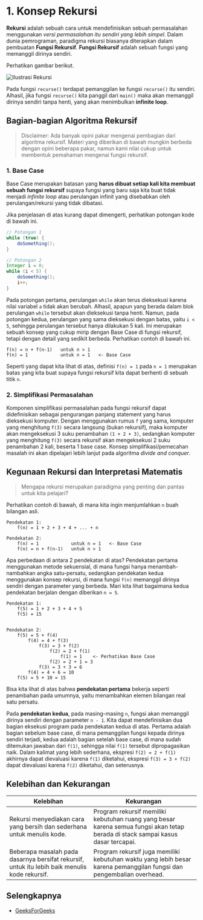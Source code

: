 # 1. Konsep Rekursi

**Rekursi** adalah sebuah cara untuk mendefinisikan sebuah permasalahan menggunakan _versi permasalahan itu sendiri yang lebih simpel_. Dalam dunia pemrograman, paradigma rekursi biasanya diterapkan dalam pembuatan **Fungsi Rekursif**. **Fungsi Rekursif** adalah sebuah fungsi yang memanggil dirinya sendiri.

Perhatikan gambar berikut.

![Ilustrasi Rekursi](https://media.geeksforgeeks.org/wp-content/uploads/20230417232220/Recursion-in-Java-1-768.webp)

Pada fungsi `recurse()` terdapat pemanggilan ke fungsi `recurse()` itu sendiri. Alhasil, jika fungsi `recurse()` kita panggil dari `main()` maka akan memanggil dirinya sendiri tanpa henti, yang akan menimbulkan **infinite loop**.

## Bagian-bagian Algoritma Rekursif

> Disclaimer: Ada banyak opini pakar mengenai pembagian dari algoritma rekursif. Materi yang diberikan di bawah mungkin berbeda dengan opini beberapa pakar, namun kami nilai cukup untuk membentuk pemahaman mengenai fungsi rekursif.

### 1. Base Case

Base Case merupakan batasan yang **harus dibuat setiap kali kita membuat sebuah fungsi rekursif** supaya fungsi yang baru saja kita buat tidak menjadi _infinite loop_ atau perulangan infinit yang disebabkan oleh perulangan/rekursi yang tidak dibatasi.

Jika penjelasan di atas kurang dapat dimengerti, perhatikan potongan kode di bawah ini.

```Java
// Potongan 1
while (true) {
    doSomething();
}

// Potongan 2
Integer i = 0;
while (i < 5) {
    doSomething();
    i++;
}
```

Pada potongan pertama, perulangan `while` akan terus dieksekusi karena nilai variabel `a` tidak akan berubah. Alhasil, apapun yang berada dalam blok perulangan `while` tersebut akan dieksekusi tanpa henti. Namun, pada potongan kedua, perulangan yang sama dieksekusi dengan batas, yaitu `i < 5`, sehingga perulangan tersebut hanya dilakukan 5 kali. Ini merupakan sebuah konsep yang cukup mirip dengan Base Case di fungsi rekursif, tetapi dengan detail yang sedikit berbeda. Perhatikan contoh di bawah ini.

```
f(n) = n + f(n-1)   untuk n > 1
f(n) = 1            untuk n = 1   <- Base Case
```

Seperti yang dapat kita lihat di atas, definisi `f(n) = 1` pada `n = 1` merupakan batas yang kita buat supaya fungsi rekursif kita dapat berhenti di sebuah titik `n`. 

### 2. Simplifikasi Permasalahan

Komponen simplifikasi permasalahan pada fungsi rekursif dapat didefinisikan sebagai pengurangan panjang statement yang harus dieksekusi komputer. Dengan menggunakan rumus `f` yang sama, komputer yang menghitung `f(3)` secara langsung (bukan rekursif), maka komputer akan mengeksekusi 3 suku penambahan `(1 + 2 + 3)`, sedangkan komputer yang menghitung `f(3)` secara rekursif akan mengeksekusi 2 suku penambahan 2 kali, beserta 1 base case. Konsep simplifikasi/pemecahan masalah ini akan dipelajari lebih lanjut pada algoritma _divide and conquer_.

## Kegunaan Rekursi dan Interpretasi Matematis

> Mengapa rekursi merupakan paradigma yang penting dan pantas untuk kita pelajari?

Perhatikan contoh di bawah, di mana kita ingin menjumlahkan `n` buah bilangan asli.

```
Pendekatan 1:
    f(n) = 1 + 2 + 3 + 4 + ... + n

Pendekatan 2:
    f(n) = 1            untuk n = 1   <- Base Case
    f(n) = n + f(n-1)   untuk n > 1
```

Apa perbedaan di antara 2 pendekatan di atas? Pendekatan pertama menggunakan metode sekuensial, di mana fungsi hanya menambah-nambahkan angka satu-persatu, sedangkan pendekatan kedua menggunakan konsep rekursi, di mana fungsi `f(n)` memanggil dirinya sendiri dengan parameter yang berbeda. Mari kita lihat bagaimana kedua pendekatan berjalan dengan diberikan `n = 5`.

```
Pendekatan 1:
    f(5) = 1 + 2 + 3 + 4 + 5
    f(5) = 15


Pendekatan 2:
    f(5) = 5 + f(4)
        f(4) = 4 + f(3)
            f(3) = 3 + f(2)
                f(2) = 2 + f(1)
                    f(1) = 1    <- Perhatikan Base Case
                f(2) = 2 + 1 = 3
            f(3) = 3 + 3 = 6
        f(4) = 4 + 6 = 10
    f(5) = 5 + 10 = 15
```

Bisa kita lihat di atas bahwa **pendekatan pertama** bekerja seperti penambahan pada umumnya, yaitu menambahkan elemen bilangan real satu persatu.

Pada **pendekatan kedua**, pada masing-masing `n`, fungsi akan memanggil dirinya sendiri dengan parameter `n - 1`. Kita dapat mendefinisikan dua bagian eksekusi program pada pendekatan kedua di atas. Pertama adalah bagian sebelum base case, di mana pemanggilan fungsi kepada dirinya sendiri terjadi, kedua adalah bagian setelah base case, di mana sudah ditemukan jawaban dari `f(1)`, sehingga nilai `f(1)` tersebut dipropagasikan naik. Dalam kalimat yang lebih sederhana, ekspresi `f(2) = 2 + f(1)` akhirnya dapat dievaluasi karena `f(1)` diketahui, ekspresi `f(3) = 3 + f(2)` dapat dievaluasi karena `f(2)` diketahui, dan seterusnya.

## Kelebihan dan Kekurangan

| Kelebihan                                                                                                                        | Kekurangan                                                                                                                      |
| -------------------------------------------------------------------------------------------------------------------------------- | ------------------------------------------------------------------------------------------------------------------------------- |
| Rekursi menyediakan cara yang bersih dan sederhana untuk menulis kode.                                                           | Program rekursif memiliki kebutuhan ruang yang besar karena semua fungsi akan tetap berada di stack sampai kasus dasar tercapai.|
| Beberapa masalah pada dasarnya bersifat rekursif, untuk itu lebih baik menulis kode rekursif.                                    | Program rekursif juga memiliki kebutuhan waktu yang lebih besar karena pemanggilan fungsi dan pengembalian overhead.            |

## Selengkapnya

- [GeeksForGeeks](https://www.geeksforgeeks.org/recursion/)
